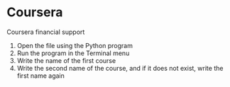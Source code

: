 # Coursera
Coursera financial support
1. Open the file using the Python program
2. Run the program in the Terminal menu
3. Write the name of the first course
4. Write the second name of the course, and if it does not exist, write the first name again
